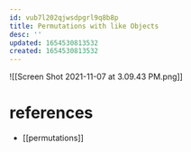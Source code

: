 ```yaml
---
id: vub7l202qjwsdpgrl9q8b8p
title: Permutations with like Objects
desc: ''
updated: 1654530813532
created: 1654530813532
---
```

![[Screen Shot 2021-11-07 at 3.09.43 PM.png]]
# references
- [[permutations]]
